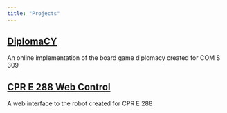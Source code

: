 ```yaml
---
title: "Projects"
---
```


## [DiplomaCY](/projects/diplomacy)

An online implementation of the board game diplomacy created for COM S 309

## [CPR E 288 Web Control](/projects/cpre288)

A web interface to the robot created for CPR E 288

